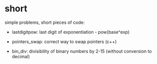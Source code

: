 # short
simple problems, short pieces of code:

* lastdigitpow: last digit of exponentiation - pow(base^exp)

* pointers_swap: correct way to swap pointers (c++)

* bin_div: divisibility of binary numbers by 2-15 (without conversion to decimal)
